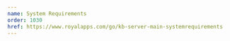 ```yaml
---
name: System Requirements
order: 1030
href: https://www.royalapps.com/go/kb-server-main-systemrequirements
---
```

